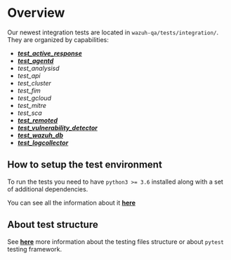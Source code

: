 
# Overview

Our newest integration tests are located in `wazuh-qa/tests/integration/`. They are organized by capabilities:

- **[_test_active_response_](test_active_response#test-active-response)**
- **[_test_agentd_](test_agentd#test-active-response)**
- _test_analysisd_
- _test_api_
- _test_cluster_
- _test_fim_
- _test_gcloud_
- _test_mitre_
- _test_sca_
- **[_test_remoted_](test_remoted#test-remoted)**
- **[_test_vulnerability_detector_](test_vulnerability_detector#test-vulnerability-detector)**
- **[_test_wazuh_db_](test_wazuh_db#test-wazuh-db)**
- **[_test_logcollector_](test_logcollector#test-logcollector)**

## How to setup the test environment

To run the tests you need to have `python3 >= 3.6` installed along with a set of additional dependencies.

You can see all the information about it **[here](set_up_environment.md#setting-up-a-test-environment)**

##  About test structure

See **[here](help.md#integration-tests-structure)** more information about the testing files structure or about `pytest`
testing framework.

